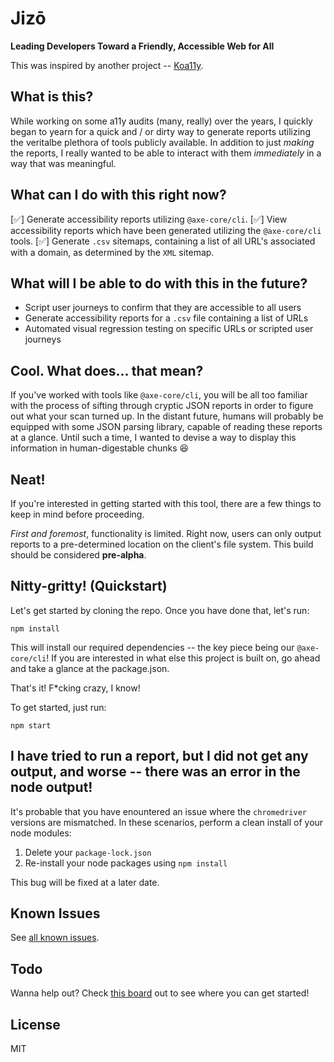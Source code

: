 # Jizō
**Leading Developers Toward a Friendly, Accessible Web for All**

This was inspired by another project -- [Koa11y](https://github.com/open-indy/Koa11y).

## What is this?
While working on some a11y audits (many, really) over the years, I quickly began to yearn for a quick and / or dirty way to generate reports utilizing the veritalbe plethora of tools publicly available. In addition to just _making_ the reports, I really wanted to be able to interact with them _immediately_ in a way that was meaningful.

## What can I do with this right now?
[✅] Generate accessibility reports utilizing `@axe-core/cli`.
[✅] View accessibility reports which have been generated utilizing the `@axe-core/cli` tools.
[✅] Generate `.csv` sitemaps, containing a list of all URL's associated with a domain, as determined by the `XML` sitemap.

## What will I be able to do with this in the future?
* Script user journeys to confirm that they are accessible to all users
* Generate accessibility reports for a `.csv` file containing a list of URLs
* Automated visual regression testing on specific URLs or scripted user journeys

## Cool. What does... that mean?
If you've worked with tools like `@axe-core/cli`, you will be all too familiar with the process of sifting through cryptic JSON reports in order to figure out what your scan turned up. In the distant future, humans will probably be equipped with some JSON parsing library, capable of reading these reports at a glance. Until such a time, I wanted to devise a way to display this information in human-digestable chunks 😆

## Neat!
If you're interested in getting started with this tool, there are a few things to keep in mind before proceeding.

_First and foremost_, functionality is limited. Right now, users can only output reports to a pre-determined location on the client's file system. This build should be considered __pre-alpha__.

## Nitty-gritty! (Quickstart)
Let's get started by cloning the repo. Once you have done that, let's run:

```
npm install
```

This will install our required dependencies -- the key piece being our `@axe-core/cli`! If you are interested in what else this project is built on, go ahead and take a glance at the package.json.

That's it! F*cking crazy, I know!

To get started, just run:

```
npm start
```

## I have tried to run a report, but I did not get any output, and worse -- there was an error in the node output!
It's probable that you have enountered an issue where the `chromedriver` versions are mismatched. In these scenarios, perform a clean install of your node modules:

1. Delete your `package-lock.json`
2. Re-install your node packages using `npm install`

This bug will be fixed at a later date.

## Known Issues
See [all known issues](https://github.com/ctangney-tulip/axe-viewer/issues).

## Todo
Wanna help out? Check [this board](https://ctangney.nifty.pm/x5ASEsqABRO5A/home) out to see where you can get started!

## License
MIT
